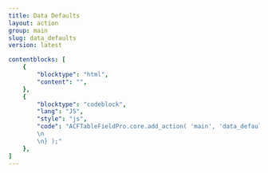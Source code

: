 ```yaml
---
title: Data Defaults
layout: action
group: main
slug: data_defaults
version: latest

contentblocks: [
	{
		"blocktype": "html",
		"content": "",
	},
	{
		"blocktype": "codeblock",
		"lang": "JS",
		"style": "js",
		"code": "ACFTableFieldPro.core.add_action( 'main', 'data_defaults', function( table ) {
		\n
		\n} );"
	},
]
---
```

